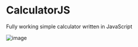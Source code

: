 # CalculatorJS

Fully working simple calculator written in JavaScript
 
![image](https://user-images.githubusercontent.com/49447848/169667734-9c406f29-1342-4e9a-9cc7-94fa77cbe77a.png)
